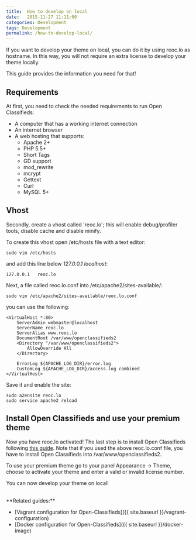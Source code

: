 ```yaml
---
title:  How to develop on local
date:   2015-11-27 11:11:00
categories: Development
tags: Development
permalink: /how-to-develop-local/
---
```

If you want to develop your theme on local, you can do it by using reoc.lo as hostname. In this way, you will not require an extra license to develop your theme locally.

This guide provides the information you need for that!

## Requirements

At first, you need to check the needed requirements to run Open Classifieds:

+ A computer that has a working internet connection
+ An internet browser
+ A web hosting that supports:
  * Apache 2+
  * PHP 5.5+
  * Short Tags
  * GD support
  * mod_rewrite
  * mcrypt
  * Gettext
  * Curl
  * MySQL 5+

## Vhost

Secondly, create a vhost called 'reoc.lo'; this will enable debug/profiler tools, disable cache and disable minify.

To create this vhost open /etc/hosts file with a text editor:

    sudo vim /etc/hosts

and add this line below _127.0.0.1   localhost_:

    127.0.0.1   reoc.lo


Next, a file called reoc.lo.conf into /etc/apache2/sites-available/:

    sudo vim /etc/apache2/sites-available/reoc.lo.conf

you can use the following:

    <VirtualHost *:80>
        ServerAdmin webmaster@localhost
        ServerName reoc.lo
        ServerAlias www.reoc.lo
        DocumentRoot /var/www/openclassifieds2
        <Directory "/var/www/openclassifieds2">
            AllowOverride All
        </Directory>

        ErrorLog ${APACHE_LOG_DIR}/error.log
        CustomLog ${APACHE_LOG_DIR}/access.log combined
    </VirtualHost>


Save it and enable the site:

    sudo a2ensite reoc.lo
    sudo service apache2 reload

## Install Open Classifieds and use your premium theme

Now you have reoc.lo activated! The last step is to install Open Classifieds following [this guide](http://docs.yclas.com/install-open-classifieds/). Note that if you used the above reoc.lo.conf file, you have to install Open Classifieds into /var/www/openclassifieds2.

To use your premium theme go to your panel Appearance -> Theme, choose to activate your theme and enter a valid or invalid license number.


You can now develop your theme on local!


<br>
**Related guides:**

+ [Vagrant configuration for Open-Classifieds]({{ site.baseurl }}/vagrant-configuration)
+ [Docker configuration for Open-Classifieds]({{ site.baseurl }}/docker-image)